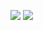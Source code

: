 <img src="https://img.shields.io/badge/Python-3766AB?style=plastic&logo=Python&logoColor=white"/> <img src="https://img.shields.io/badge/Django-3766AB?style=flat-square&logo=Django&logoColor=Green"/>

<!--
**symnoisy/symnoisy** is a ✨ _special_ ✨ repository because its `README.md` (this file) appears on your GitHub profile.

Here are some ideas to get you started:

- 🔭 I’m currently working on ...
- 🌱 I’m currently learning ...
- 👯 I’m looking to collaborate on ...
- 🤔 I’m looking for help with ...
- 💬 Ask me about ...
- 📫 How to reach me: ...
- 😄 Pronouns: ...
- ⚡ Fun fact: ...
-->
